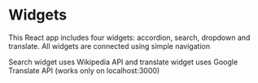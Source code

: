 # Widgets

This React app includes four widgets: accordion, search, dropdown and translate. All widgets are connected using simple navigation

Search widget uses Wikipedia API and translate widget uses Google Translate API (works only on localhost:3000)